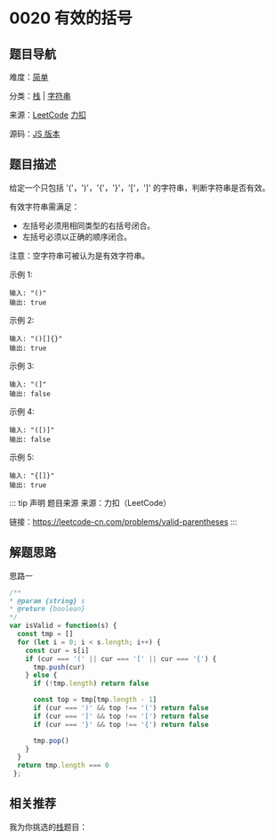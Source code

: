 # 0020 有效的括号


## 题目导航

难度：[简单](/solution/easy/)

分类：[栈](/art/stack.html) | [字符串](/art/string.html)

来源：[LeetCode](https://leetcode.com/problems/valid-parentheses/)  [力扣](https://leetcode-cn.com/problems/valid-parentheses/)

源码：[JS 版本](https://github.com/swpuLeo/leetcode/blob/master/src/easy/0020-valid-parentheses.js)






## 题目描述

给定一个只包括 '('，')'，'{'，'}'，'['，']' 的字符串，判断字符串是否有效。

有效字符串需满足：

- 左括号必须用相同类型的右括号闭合。
- 左括号必须以正确的顺序闭合。

注意：空字符串可被认为是有效字符串。


示例 1:

```
输入: "()"
输出: true
```

示例 2:

```
输入: "()[]{}"
输出: true
```

示例 3:

```
输入: "(]"
输出: false
```

示例 4:

```
输入: "([)]"
输出: false
```

示例 5:

```
输入: "{[]}"
输出: true
```


::: tip 声明 题目来源
来源：力扣（LeetCode）

链接：https://leetcode-cn.com/problems/valid-parentheses
:::



## 解题思路


思路一

```js
/**
* @param {string} s
* @return {boolean}
*/
var isValid = function(s) {
  const tmp = []
  for (let i = 0; i < s.length; i++) {
    const cur = s[i]
    if (cur === '(' || cur === '[' || cur === '{') {
      tmp.push(cur)
    } else {
      if (!tmp.length) return false

      const top = tmp[tmp.length - 1]
      if (cur === ')' && top !== '(') return false
      if (cur === ']' && top !== '[') return false
      if (cur === '}' && top !== '{') return false

      tmp.pop()
    }
  }
  return tmp.length === 0
 };
```





## 相关推荐

我为你挑选的[栈](/art/stack.html)题目：
